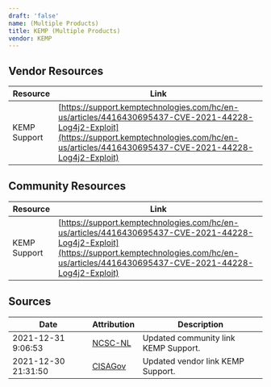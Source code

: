 ```yaml
---
draft: 'false'
name: (Multiple Products)
title: KEMP (Multiple Products)
vendor: KEMP
---
```


## Vendor Resources
| Resource | Link |
| --- | --- |
| KEMP Support | [https://support.kemptechnologies.com/hc/en-us/articles/4416430695437-CVE-2021-44228-Log4j2-Exploit](https://support.kemptechnologies.com/hc/en-us/articles/4416430695437-CVE-2021-44228-Log4j2-Exploit) |

## Community Resources
| Resource | Link |
| --- | --- |
| KEMP Support | [https://support.kemptechnologies.com/hc/en-us/articles/4416430695437-CVE-2021-44228-Log4j2-Exploit](https://support.kemptechnologies.com/hc/en-us/articles/4416430695437-CVE-2021-44228-Log4j2-Exploit) |


## Sources
| Date | Attribution | Description |
| --- | --- | --- |
| 2021-12-31 9:06:53 | [NCSC-NL](https://github.com/NCSC-NL/log4shell/blob/main/software/README.md) | Updated community link KEMP Support.  |
| 2021-12-30 21:31:50 | [CISAGov](https://raw.githubusercontent.com/cisagov/log4j-affected-db/develop/README.md) | Updated vendor link KEMP Support.  |
